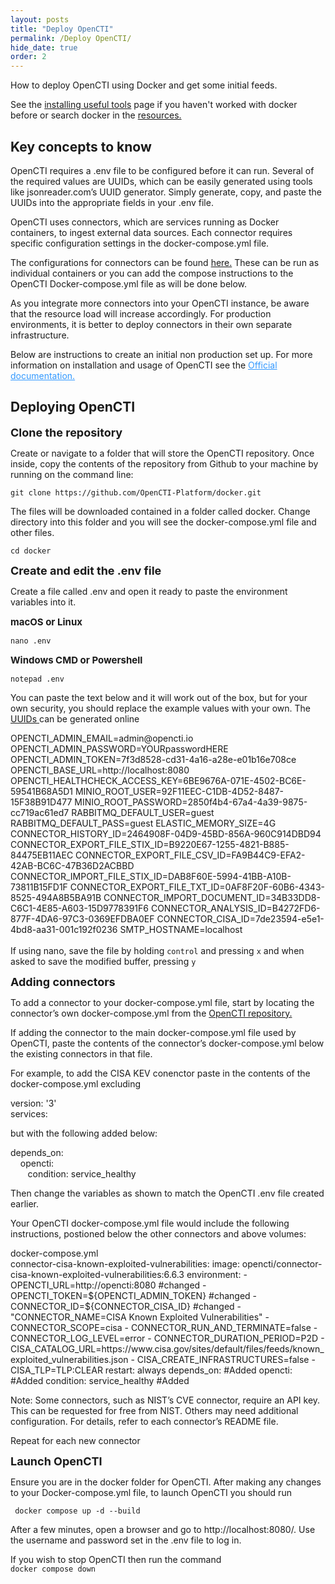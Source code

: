 ```yaml
---
layout: posts
title: "Deploy OpenCTI"
permalink: /Deploy OpenCTI/
hide_date: true
order: 2
---
```


How to deploy OpenCTI using Docker and get some initial feeds. 

See the <a href="/install tools/">installing useful tools</a> page if you haven't worked with docker before or search docker in the <a href="/resources/">resources.</a> 

## Key concepts to know

OpenCTI requires a .env file to be configured before it can run. Several of the required values are UUIDs, which can be easily generated using tools like jsonreader.com’s UUID generator. Simply generate, copy, and paste the UUIDs into the appropriate fields in your .env file.

OpenCTI uses connectors, which are services running as Docker containers, to ingest external data sources. Each connector requires specific configuration settings in the docker-compose.yml file. 

The configurations for connectors can be found <a href="https://github.com/OpenCTI-Platform/connectors/tree/master/external-import">here.</a> These can be run as individual containers or you can add the compose instructions to the OpenCTI Docker-compose.yml file as will be done below.

As you integrate more connectors into your OpenCTI instance, be aware that the resource load will increase accordingly. For production environments, it is better to deploy connectors in their own separate infrastructure.

Below are instructions to create an initial non production set up. For more information on installation and usage of OpenCTI see the <a href="https://docs.opencti.io/latest/deployment/installation/" target="_blank" style="color: #3399ff; font-weight: normal; font-size: 14px;">Official documentation.</a>

## Deploying OpenCTI

 <span style="font-size: 18px; font-weight: bold;">Clone the repository</span>

Create or navigate to a folder that will store the OpenCTI repository. Once inside, copy the contents of the repository from Github to your machine by running on the command line:

<p>
  <code style="...">git clone https://github.com/OpenCTI-Platform/docker.git</code>
</p>

The files will be downloaded contained in a folder called docker. Change directory into this folder and you will see the docker-compose.yml file and other files.

<p>
  <code style="...">cd docker</code>
</p>

 <span style="font-size: 18px; font-weight: bold;">Create and edit the .env file</span>

Create a file called .env and open it ready to paste the environment variables into it.

<span style="font-size: 15px; font-weight: bold;">macOS or Linux</span>
<p>
  <code style="...">nano .env</code>
</p>

<span style="font-size: 15px; font-weight: bold;">Windows CMD or Powershell</span>
<p>
  <code style="...">notepad .env</code>
</p>

You can paste the text below and it will work out of the box, but for your own security, you should replace the example values with your own. The <a href="https://www.jsonreader.com/uuid-generator">UUIDs </a>can be generated online



<div class="text-file-style">
OPENCTI_ADMIN_EMAIL=admin@opencti.io
OPENCTI_ADMIN_PASSWORD=YOURpasswordHERE
OPENCTI_ADMIN_TOKEN=7f3d8528-cd31-4a16-a28e-e01b16e708ce
OPENCTI_BASE_URL=http://localhost:8080
OPENCTI_HEALTHCHECK_ACCESS_KEY=6BE9676A-071E-4502-BC6E-59541B68A5D1
MINIO_ROOT_USER=92F11EEC-C1DB-4D52-8487-15F38B91D477
MINIO_ROOT_PASSWORD=2850f4b4-67a4-4a39-9875-cc719ac61ed7
RABBITMQ_DEFAULT_USER=guest
RABBITMQ_DEFAULT_PASS=guest
ELASTIC_MEMORY_SIZE=4G
CONNECTOR_HISTORY_ID=2464908F-04D9-45BD-856A-960C914DBD94
CONNECTOR_EXPORT_FILE_STIX_ID=B9220E67-1255-4821-B885-84475EB11AEC
CONNECTOR_EXPORT_FILE_CSV_ID=FA9B44C9-EFA2-42AB-BC6C-47B36D2ACBBD
CONNECTOR_IMPORT_FILE_STIX_ID=DAB8F60E-5994-41BB-A10B-73811B15FD1F
CONNECTOR_EXPORT_FILE_TXT_ID=0AF8F20F-60B6-4343-8525-494A8B5BA91B
CONNECTOR_IMPORT_DOCUMENT_ID=34B33DD8-C6C1-4E85-A603-15D9778391F6
CONNECTOR_ANALYSIS_ID=B4272FD6-877F-4DA6-97C3-0369EFDBA0EF
CONNECTOR_CISA_ID=7de23594-e5e1-4bd8-aa31-001c192f0236
SMTP_HOSTNAME=localhost
</div>
<br>
If using nano, save the file by holding <code style="...">control</code> and pressing <code style="...">x</code> and when asked to save the modified buffer, pressing <code style="...">y</code>

 <span style="font-size: 18px; font-weight: bold;">Adding connectors</span>

To add a connector to your docker-compose.yml file, start by locating the connector’s own docker-compose.yml from the <a href="https://github.com/OpenCTI-Platform/connectors/blob/master/external-import/cisa-known-exploited-vulnerabilities/docker-compose.yml">OpenCTI repository.</a> 

If adding the connector to the main docker-compose.yml file used by OpenCTI, paste the contents of the connector’s docker-compose.yml below the existing connectors in that file.

For example, to add the CISA KEV conenctor paste in the contents of the docker-compose.yml excluding

version: '3' <br>
services:

but with the following added below:

depends_on:<br>
&nbsp;&nbsp;&nbsp;&nbsp;opencti:<br>
&nbsp;&nbsp;&nbsp;&nbsp;&nbsp;&nbsp;   condition: service_healthy

Then change the variables as shown to match the OpenCTI .env file created earlier.

Your OpenCTI docker-compose.yml file would include the following instructions, postioned below the other connectors and above volumes:

<div class="vscode-window-light">
  <div class="vscode-header-light">
    <span class="dot red"></span>
    <span class="dot yellow"></span>
    <span class="dot green"></span>
    <span class="filename">docker-compose.yml</span>
  </div>
  <div class="vscode-editor-light">
  connector-cisa-known-exploited-vulnerabilities:
    image: opencti/connector-cisa-known-exploited-vulnerabilities:6.6.3
    environment:
      - OPENCTI_URL=http://opencti:8080 #changed
      - OPENCTI_TOKEN=${OPENCTI_ADMIN_TOKEN} #changed
      - CONNECTOR_ID=${CONNECTOR_CISA_ID} #changed
      - "CONNECTOR_NAME=CISA Known Exploited Vulnerabilities"
      - CONNECTOR_SCOPE=cisa
      - CONNECTOR_RUN_AND_TERMINATE=false
      - CONNECTOR_LOG_LEVEL=error
      - CONNECTOR_DURATION_PERIOD=P2D
      - CISA_CATALOG_URL=https://www.cisa.gov/sites/default/files/feeds/known_exploited_vulnerabilities.json
      - CISA_CREATE_INFRASTRUCTURES=false
      - CISA_TLP=TLP:CLEAR
    restart: always
    depends_on: #Added
      opencti: #Added
        condition: service_healthy #Added
  </div>
</div>

Note: Some connectors, such as NIST’s CVE connector, require an API key. This can be requested for free from NIST. Others may need additional configuration. For details, refer to each connector’s README file.

Repeat for each new connector

 <span style="font-size: 18px; font-weight: bold;">Launch OpenCTI</span>
 
Ensure you are in the docker folder for OpenCTI. After making any changes to your Docker-compose.yml file, to launch OpenCTI you should run

<p>
  <code style="..."> docker compose up -d --build</code>
</p>

After a few minutes, open a browser and go to http://localhost:8080/. Use the username and password set in the .env file to log in.

If you wish to stop OpenCTI then run the command
  <code style="..."> docker compose down</code>



